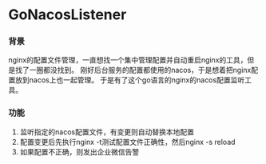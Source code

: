 # GoNacosListener

### 背景
nginx的配置文件管理，一直想找一个集中管理配置并自动重启nginx的工具，但是找了一圈都没找到。
刚好后台服务的配置都使用的nacos，于是想着把nginx配置放到nacos上也一起管理。
于是有了这个go语言的nginx的nacos配置监听工具。

### 功能
1. 监听指定的nacos配置文件，有变更则自动替换本地配置
2. 配置变更后先执行nginx -t测试配置文件正确性，然后nginx -s reload
3. 如果配置不正确，则发出企业微信告警